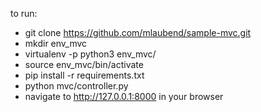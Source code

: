 to run:
- git clone https://github.com/mlaubend/sample-mvc.git
- mkdir env_mvc
- virtualenv -p python3 env_mvc/
- source env_mvc/bin/activate
- pip install -r requirements.txt
- python mvc/controller.py
- navigate to http://127.0.0.1:8000 in your browser
